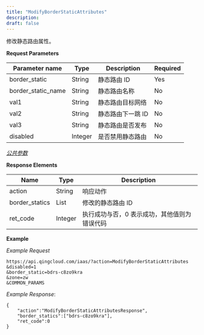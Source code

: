 ```yaml
---
title: "ModifyBorderStaticAttributes"
description: 
draft: false
---
```




修改静态路由属性。


**Request Parameters**

| Parameter name | Type | Description | Required |
| --- | --- | --- | --- |
| border_static | String | 静态路由 ID | Yes |
| border_static_name | String | 静态路由名称 | No |
| val1 | String | 静态路由目标网络 | No |
| val2 | String | 静态路由下一跳 ID | No |
| val3 | String | 静态路由是否发布 | No |
| disabled | Integer | 是否禁用静态路由 | No |

[_公共参数_](../../../parameters/)

**Response Elements**

| Name | Type | Description |
| --- | --- | --- |
| action | String | 响应动作 |
| border_statics | List | 修改的静态路由 ID |
| ret_code | Integer | 执行成功与否，0 表示成功，其他值则为错误代码 |

**Example**

_Example Request_

```
https://api.qingcloud.com/iaas/?action=ModifyBorderStaticAttributes
&disabled=1
&border_static=bdrs-c8zo9kra
&zone=zw
&COMMON_PARAMS
```

_Example Response_:

```
{
    "action":"ModifyBorderStaticAttributesResponse",
    "border_statics":["bdrs-c8zo9kra"],
    "ret_code":0
}
```
